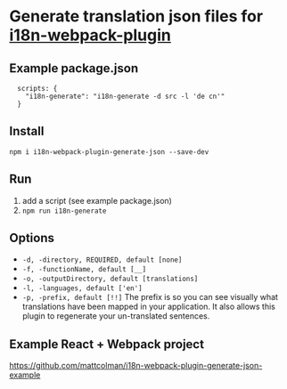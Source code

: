 # Generate translation json files for [i18n-webpack-plugin](https://github.com/webpack-contrib/i18n-webpack-plugin)

## Example package.json
```
  scripts: {
    "i18n-generate": "i18n-generate -d src -l 'de cn'"
  }
```

## Install
`npm i i18n-webpack-plugin-generate-json --save-dev`

## Run
1. add a script (see example package.json)
2. `npm run i18n-generate`

## Options
- `-d, -directory, REQUIRED, default [none]`
- `-f, -functionName, default [__]`
- `-o, -outputDirectory, default [translations]`
- `-l, -languages, default ['en']`
- `-p, -prefix, default [!!]` The prefix is so you can see visually what translations have been mapped in your application. It also allows this plugin to regenerate your un-translated sentences.

## Example React + Webpack project
https://github.com/mattcolman/i18n-webpack-plugin-generate-json-example
